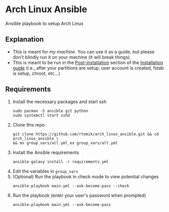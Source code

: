 # Arch Linux Ansible

Ansible playbook to setup Arch Linux

## Explanation

* This is meant for _my machine_. You can use it as a guide, but please don't blindly run it on your machine (it will break things).
* This is meant to be run in the [Post-installation](https://wiki.archlinux.org/title/installation_guide#Post-installation) section of the [Installation guide](https://wiki.archlinux.org/title/installation_guide) (i.e., after your partitions are setup, user account is created, fstab is setup, chroot, etc...)

## Requirements

1. Install the necessary packages and start ssh
   ```
   sudo pacman -S ansible git python
   sudo systemctl start sshd
   ```
1. Clone this repo
   ```
   git clone https://github.com/rtomik/arch_linux_ansible.git && cd arch_linux_ansible \
   && mv group_vars/all.yml_ex group_vars/all.yml
   ```
1. Install the Ansible requirements
   ```
   ansible-galaxy install -r requirements.yml
   ```
1. Edit the variables in `group_vars`
1. (Optional) Run the playbook in check mode to view potential changes
   ```
   ansible-playbook main.yml --ask-become-pass --check
   ````
1. Run the playbook (enter your user's password when prompted)
   ```
   ansible-playbook main.yml --ask-become-pass
   ```
